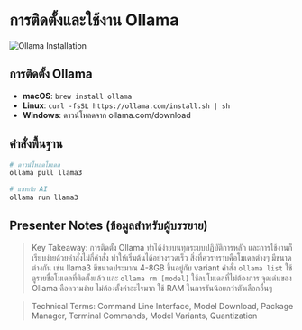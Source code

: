 # การติดตั้งและใช้งาน Ollama

![Ollama Installation](https://www.google.com/search?q=ollama+installation+terminal&tbm=isch)

## การติดตั้ง Ollama
- **macOS**: `brew install ollama`
- **Linux**: `curl -fsSL https://ollama.com/install.sh | sh`
- **Windows**: ดาวน์โหลดจาก ollama.com/download

## คำสั่งพื้นฐาน
```bash
# ดาวน์โหลดโมเดล
ollama pull llama3

# แชทกับ AI
ollama run llama3
```

## Presenter Notes (ข้อมูลสำหรับผู้บรรยาย)

> Key Takeaway: การติดตั้ง Ollama ทำได้ง่ายบนทุกระบบปฏิบัติการหลัก และการใช้งานก็เรียบง่ายด้วยคำสั่งไม่กี่คำสั่ง ทำให้เริ่มต้นได้อย่างรวดเร็ว สิ่งที่ควรทราบคือโมเดลต่างๆ มีขนาดต่างกัน เช่น llama3 มีขนาดประมาณ 4-8GB ขึ้นอยู่กับ variant คำสั่ง `ollama list` ใช้ดูรายชื่อโมเดลที่ติดตั้งแล้ว และ `ollama rm [model]` ใช้ลบโมเดลที่ไม่ต้องการ จุดเด่นของ Ollama คือความง่าย ไม่ต้องตั้งค่าอะไรมาก ใช้ RAM ในการรันน้อยกว่าตัวเลือกอื่นๆ

> Technical Terms: Command Line Interface, Model Download, Package Manager, Terminal Commands, Model Variants, Quantization
